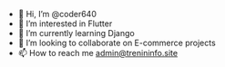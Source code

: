 - 👋 Hi, I’m @coder640
- 👀 I’m interested in Flutter
- 🌱 I’m currently learning Django
- 💞️ I’m looking to collaborate on E-commerce projects
- 📫 How to reach me admin@trenininfo.site

<!---
coder640/coder640 is a ✨ special ✨ repository because its `README.md` (this file) appears on your GitHub profile.
You can click the Preview link to take a look at your changes.
--->
